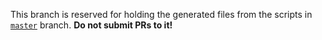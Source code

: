 This branch is reserved for holding the generated files from the scripts in [`master`](https://github.com/Cockatrice/Magic-Spoiler) branch. **Do not submit PRs to it!**

